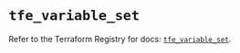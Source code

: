 # `tfe_variable_set`

Refer to the Terraform Registry for docs: [`tfe_variable_set`](https://registry.terraform.io/providers/hashicorp/tfe/0.54.0/docs/resources/variable_set).
